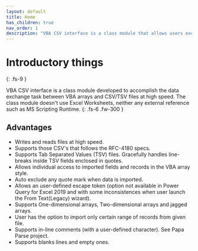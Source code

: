 ```yaml
---
layout: default
title: Home
has_children: true
nav_order: 1
description: "VBA CSV interface is a class module that allows users exchange data between VBA arrays and CSV/TSV files at high speed."
---
```


# Introductory things
{: .fs-9 }

VBA CSV interface is a class module developed to accomplish the data exchange task between VBA arrays and CSV/TSV files at high speed. The class module doesn't use Excel Worksheets, neither any external reference such as MS Scripting Runtime.
{: .fs-6 .fw-300 }

## Advantages
* Writes and reads files at high speed.
* Supports those CSV's that follows the RFC-4180 specs.
* Supports Tab Separated Values (TSV) files. Gracefully handles line-breaks inside TSV fields enclosed in quotes.
* Allows individual access to imported fields and records in the VBA array style.
* Auto exclude any quote mark when data is imported.
* Allows an user-defined escape token (option not available in Power Query for Excel 2019 and with some inconsistences when user launch the From Text(Legacy) wizard). 
* Supports One-dimensional arrays, Two-dimensional arrays and jagged arrays.
* User has the option to import only certain range of records from given file.
* Supports in-line comments (with a user-defined character). See Papa Parse project.
* Supports blanks lines and empty ones.
